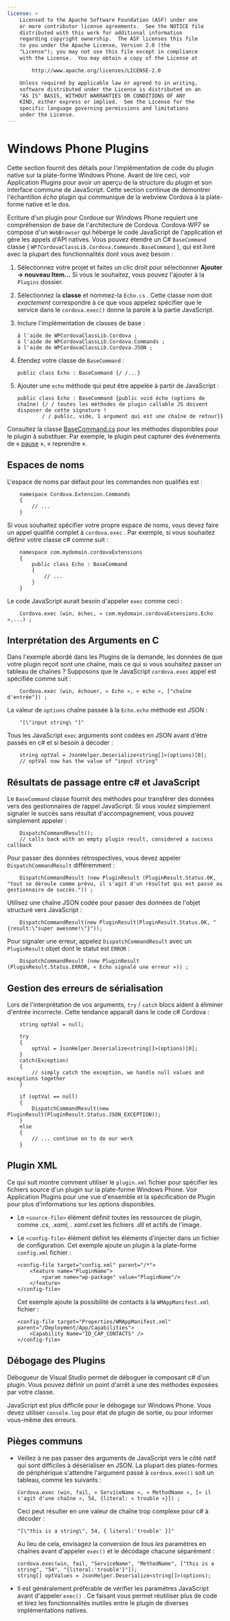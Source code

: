 ```yaml
---
license: >
    Licensed to the Apache Software Foundation (ASF) under one
    or more contributor license agreements.  See the NOTICE file
    distributed with this work for additional information
    regarding copyright ownership.  The ASF licenses this file
    to you under the Apache License, Version 2.0 (the
    "License"); you may not use this file except in compliance
    with the License.  You may obtain a copy of the License at

        http://www.apache.org/licenses/LICENSE-2.0

    Unless required by applicable law or agreed to in writing,
    software distributed under the License is distributed on an
    "AS IS" BASIS, WITHOUT WARRANTIES OR CONDITIONS OF ANY
    KIND, either express or implied.  See the License for the
    specific language governing permissions and limitations
    under the License.
---
```


# Windows Phone Plugins

Cette section fournit des détails pour l'implémentation de code du plugin native sur la plate-forme Windows Phone. Avant de lire ceci, voir Application Plugins pour avoir un aperçu de la structure du plugin et son interface commune de JavaScript. Cette section continue de démontrer l'échantillon *écho* plugin qui communique de la webview Cordova à la plate-forme native et le dos.

Écriture d'un plugin pour Cordoue sur Windows Phone requiert une compréhension de base de l'architecture de Cordova. Cordova-WP7 se compose d'un `WebBrowser` qui héberge le code JavaScript de l'application et gère les appels d'API natives. Vous pouvez étendre un C# `BaseCommand` classe ( `WP7CordovaClassLib.Cordova.Commands.BaseCommand` ), qui est livré avec la plupart des fonctionnalités dont vous avez besoin :

1.  Sélectionnez votre projet et faites un clic droit pour sélectionner **Ajouter → nouveau Item...** Si vous le souhaitez, vous pouvez l'ajouter à la `Plugins` dossier.

2.  Sélectionnez la **classe** et nommez-la `Echo.cs` . Cette classe nom doit *exactement* correspondre à ce que vous appelez spécifier que le service dans le `cordova.exec()` donne la parole à la partie JavaScript.

3.  Inclure l'implémentation de classes de base :
    
        à l'aide de WPCordovaClassLib.Cordova ;
        à l'aide de WPCordovaClassLib.Cordova.Commands ;
        à l'aide de WPCordovaClassLib.Cordova.JSON ;
        

4.  Étendez votre classe de `BaseCommand` :
    
        public class Echo : BaseCommand {/ /...}
        

5.  Ajouter une `echo` méthode qui peut être appelée à partir de JavaScript :
    
        public class Echo : BaseCommand {public void écho (options de chaîne) {/ / toutes les méthodes de plugin callable JS doivent disposer de cette signature !
                / / public, vide, 1 argument qui est une chaîne de retour}}
        

Consultez la classe [BaseCommand.cs][1] pour les méthodes disponibles pour le plugin à substituer. Par exemple, le plugin peut capturer des événements de « <a href="../../../cordova/events/events.pause.html">pause</a> », « reprendre ».

 [1]: https://github.com/apache/cordova-wp7/blob/master/templates/standalone/cordovalib/Commands/BaseCommand.cs

## Espaces de noms

L'espace de noms par défaut pour les commandes non qualifiés est :

        namespace Cordova.Extension.Commands
        {
            // ...
        }
    

Si vous souhaitez spécifier votre propre espace de noms, vous devez faire un appel qualifié complet à `cordova.exec` . Par exemple, si vous souhaitez définir votre classe c# comme suit :

        namespace com.mydomain.cordovaExtensions
        {
            public class Echo : BaseCommand
            {
                // ...
            }
        }
    

Le code JavaScript aurait besoin d'appeler `exec` comme ceci :

        Cordova.exec (win, échec, « com.mydomain.cordovaExtensions.Echo »,...) ;
    

## Interprétation des Arguments en C

Dans l'exemple abordé dans les Plugins de la demande, les données de que votre plugin reçoit sont une chaîne, mais ce qui si vous souhaitez passer un tableau de chaînes ? Supposons que le JavaScript `cordova.exec` appel est spécifiée comme suit :

        Cordova.exec (win, échouer, « Echo », « echo », ["chaîne d'entrée"]) ;
    

La valeur de `options` chaîne passée à la `Echo.echo` méthode est JSON :

        "[\"input string\ "]"
    

Tous les JavaScript `exec` arguments sont codées en JSON avant d'être passés en c# et si besoin à décoder :

        string optVal = JsonHelper.Deserialize<string[]>(options)[0];
        // optVal now has the value of "input string"
    

## Résultats de passage entre c# et JavaScript

Le `BaseCommand` classe fournit des méthodes pour transférer des données vers des gestionnaires de rappel JavaScript. Si vous voulez simplement signaler le succès sans résultat d'accompagnement, vous pouvez simplement appeler :

        DispatchCommandResult();
        // calls back with an empty plugin result, considered a success callback
    

Pour passer des données rétrospectives, vous devez appeler `DispatchCommandResult` différemment :

        DispatchCommandResult (new PluginResult (PluginResult.Status.OK, "tout se déroule comme prévu, il s'agit d'un résultat qui est passé au gestionnaire de succès.")) ;
    

Utilisez une chaîne JSON codée pour passer des données de l'objet structuré vers JavaScript :

        DispatchCommandResult(new PluginResult(PluginResult.Status.OK, "{result:\"super awesome!\"}"));
    

Pour signaler une erreur, appelez `DispatchCommandResult` avec un `PluginResult` objet dont le statut est `ERROR` :

        DispatchCommandResult (new PluginResult (PluginResult.Status.ERROR, « Echo signalé une erreur »)) ;
    

## Gestion des erreurs de sérialisation

Lors de l'interprétation de vos arguments, `try` / `catch` blocs aident à éliminer d'entrée incorrecte. Cette tendance apparaît dans le code c# Cordova :

        string optVal = null;
    
        try
        {
            optVal = JsonHelper.Deserialize<string[]>(options)[0];
        }
        catch(Exception)
        {
            // simply catch the exception, we handle null values and exceptions together
        }
    
        if (optVal == null)
        {
            DispatchCommandResult(new PluginResult(PluginResult.Status.JSON_EXCEPTION));
        }
        else
        {
            // ... continue on to do our work
        }
    

## Plugin XML

Ce qui suit montre comment utiliser le `plugin.xml` fichier pour spécifier les fichiers source d'un plugin sur la plate-forme Windows Phone. Voir Application Plugins pour une vue d'ensemble et la spécification de Plugin pour plus d'informations sur les options disponibles.

*   Le `<source-file>` élément définit toutes les ressources de plugin, comme *.cs*, *.xaml*, *. xaml.cs*et les fichiers *.dll* et actifs de l'image.

*   Le `<config-file>` élément définit les éléments d'injecter dans un fichier de configuration. Cet exemple ajoute un plugin à la plate-forme `config.xml` fichier :
    
        <config-file target="config.xml" parent="/*">
            <feature name="PluginName">
                <param name="wp-package" value="PluginName"/>
            </feature>
        </config-file>
        
    
    Cet exemple ajoute la possibilité de contacts à la `WMAppManifest.xml` fichier :
    
        <config-file target="Properties/WMAppManifest.xml" parent="/Deployment/App/Capabilities">
            <Capability Name="ID_CAP_CONTACTS" />
        </config-file>
        

## Débogage des Plugins

Débogueur de Visual Studio permet de déboguer le composant c# d'un plugin. Vous pouvez définir un point d'arrêt à une des méthodes exposées par votre classe.

JavaScript est plus difficile pour le débogage sur Windows Phone. Vous devez utiliser `console.log` pour état de plugin de sortie, ou pour informer vous-même des erreurs.

## Pièges communs

*   Veillez à ne pas passer des arguments de JavaScript vers le côté natif qui sont difficiles à désérialiser en JSON. La plupart des plates-formes de périphérique s'attendre l'argument passé à `cordova.exec()` soit un tableau, comme les suivants :
    
        Cordova.exec (win, fail, « ServiceName », « MethodName », [« il s'agit d'une chaîne », 54, {literal: « trouble »}]) ;
        
    
    Ceci peut résulter en une valeur de chaîne trop complexe pour c# à décoder :
    
        "[\"this is a string\", 54, { literal:'trouble' }]"
        
    
    Au lieu de cela, envisagez la conversion de *tous les* paramètres en chaînes avant d'appeler `exec()` et le décodage chacune séparément :
    
        cordova.exec(win, fail, "ServiceName", "MethodName", ["this is a string", "54", "{literal:'trouble'}"]);
        string[] optValues = JsonHelper.Deserialize<string[]>(options);
        

*   Il est généralement préférable de vérifier les paramètres JavaScript avant d'appeler `exec()` . Ce faisant vous permet réutiliser plus de code et tirez les fonctionnalités inutiles entre le plugin de diverses implémentations natives.